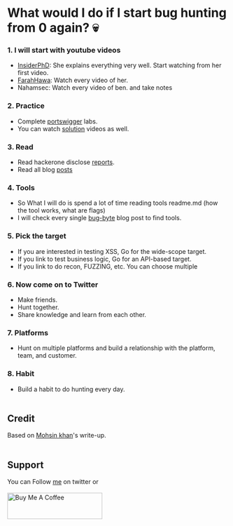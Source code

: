 # What would I do if I start bug hunting from 0 again? 💀

### 1. I will start with youtube videos
- [InsiderPhD](https://www.youtube.com/c/InsiderPhD/videos): She explains everything very well. Start watching from her first video.
- [FarahHawa](https://www.youtube.com/c/FarahHawa/videos): Watch every video of her.
- Nahamsec: Watch every video of ben. and take notes

### 2. Practice
- Complete [portswigger](https://portswigger.net/web-security) labs.
- You can watch [solution](https://www.youtube.com/user/Michael10Sommer) videos as well.

### 3. Read
- Read hackerone disclose [reports](https://hackerone.com/hacktivity).
- Read all blog [posts](https://pentester.land/list-of-bug-bounty-writeups.html) 

### 4. Tools
- So What I will do is spend a lot of time reading tools readme.md (how the tool works, what are flags)
- I will check every single [bug-byte](https://blog.intigriti.com/category/bugbytes/) blog post to find tools.

### 5. Pick the target
- If you are interested in testing XSS, Go for the wide-scope target.
- If you link to test business logic, Go for an API-based target.
- If you link to do recon, FUZZING, etc. You can choose multiple

### 6. Now come on to Twitter
- Make friends.
- Hunt together.
- Share knowledge and learn from each other.

### 7. Platforms
- Hunt on multiple platforms and build a relationship with the platform, team, and customer.

### 8. Habit
- Build a habit to do hunting every day.
<br>&nbsp;

## Credit
Based on [Mohsin khan](https://mokhansec.medium.com/what-would-i-do-if-i-start-bug-hunting-from-0-again-79c7fa78b789)'s write-up.
<br>&nbsp;

## Support
You can Follow [me](https://twitter.com/iamfuche) on twitter or
<br><br><a href="https://www.buymeacoffee.com/iamfuche" target="_blank"><img src="https://cdn.buymeacoffee.com/buttons/v2/default-yellow.png" alt="Buy Me A Coffee" style="height: 60px !important;width: 217px !important;" ></a>
